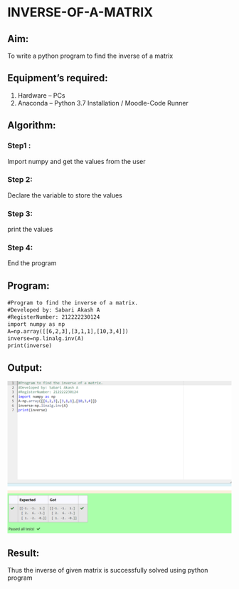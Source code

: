 # INVERSE-OF-A-MATRIX
## Aim:
To write a python program to find the inverse of a matrix
## Equipment’s required:
1. 	Hardware – PCs
2. 	Anaconda – Python 3.7 Installation / Moodle-Code Runner
## Algorithm:
### Step1 :
Import numpy and get the values from the user 
### Step 2: 
Declare the variable to store the values 
### Step 3: 
print the values 
### Step 4: 
End the program
## Program:
```
#Program to find the inverse of a matrix.
#Developed by: Sabari Akash A
#RegisterNumber: 212222230124
import numpy as np
A=np.array([[6,2,3],[3,1,1],[10,3,4]])
inverse=np.linalg.inv(A)
print(inverse)
```
## Output:
![Output](/output.png)
## Result:
Thus the inverse of given matrix is successfully solved using python program

